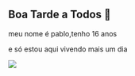 ## Boa Tarde a Todos 👋

meu nome é pablo,tenho 16 anos

e só estou aqui vivendo mais um dia

![](https://media1.tenor.com/m/Jun18woQPwwAAAAd/waiting-patiently.gif)

